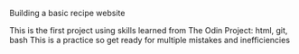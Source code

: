 
Building a basic recipe website 

This is the first project using skills learned from The Odin Project: html, git, bash
This is a practice so get ready for multiple mistakes and inefficiencies 